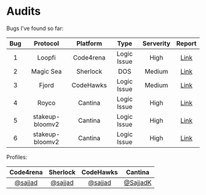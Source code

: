 # Audits
Bugs I’ve found so far:

|Bug|Protocol|Platform|Type|Serverity|Report|
|:-:|:-:|:-:|:-:|:-:|:-:|
|1|Loopfi|Code4rena|Logic Issue|High|[Link](https://github.com/code-423n4/2024-05-loop-findings/issues/6)|
|2|Magic Sea|Sherlock|DOS|Medium|[Link](https://github.com/sherlock-audit/2024-06-magicsea-judging/issues/531)|
|3|Fjord|CodeHawks|Logic Issue|Medium|[Link](https://codehawks.cyfrin.io/c/2024-08-fjord/s/629)|
|4|Royco|Cantina|Logic Issue|High|[Link](https://cantina.xyz/code/fadb5a8f-e39c-4a6b-89f6-a03858bb8602/findings/468)|
|5|stakeup-bloomv2|Cantina|Logic Issue|High|[Link](https://cantina.xyz/code/61087007-c7e9-4c4e-9d90-4e118933fecf/findings/701)|
|6|stakeup-bloomv2|Cantina|Logic Issue|High|[Link](https://cantina.xyz/code/61087007-c7e9-4c4e-9d90-4e118933fecf/findings/704)|

Profiles:

|Code4rena|Sherlock|CodeHawks|Cantina|
|:-:|:-:|:-:|:-:|
|[@sajjad](https://code4rena.com/@Sajjad)|[@sajjad](https://audits.sherlock.xyz/watson/sajjad)|[@sajjad](https://profiles.cyfrin.io/u/sajjad)|[@SajjadK](https://cantina.xyz/u/SajjadK)|
